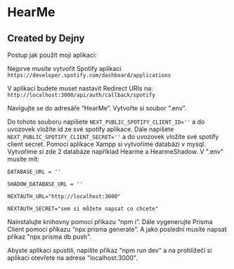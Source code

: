 # HearMe

## Created by Dejny

Postup jak použít moji aplikaci:

Nejprve musíte vytvořit Spotify aplikaci `https://developer.spotify.com/dashboard/applications`

V aplikaci budete muset nastavit Redirect URIs na: `http://localhost:3000/api/auth/callback/spotify`

Navigujte se do adresáře “HearMe”.
Vytvořte si soubor “.env”.

Do tohoto souboru napíšete `NEXT_PUBLIC_SPOTIFY_CLIENT_ID=''` a do uvozovek vložíte id ze své spotify aplikace. 
Dále napíšete `NEXT_PUBLIC_SPOTIFY_CLIENT_SECRET=''` a do uvozovek vložíte své spotify client secret.
Pomocí aplikace Xampp si vytvoříme databázi v mysql.
Vytvoříme si zde 2 databáze například Hearme a HearmeShadow.
V ".env" musíte mít:
```
DATABASE_URL = ''
```
```
SHADOW_DATABASE_URL = ''
```
```
NEXTAUTH_URL="http://localhost:3000"
```
```
NEXTAUTH_SECRET="sem si můžete napsat co chcete"
```
Nainstalujte knihovny pomocí příkazu “npm i”.
Dále vygenerujte Prisma Client pomocí příkazu “npx prisma generate”.
A jako poslední musíte napsat příkaz "npx prisma db push".

Abyste aplikaci spustili, napište příkaz "npm run dev" a na prohlížeči si aplikaci otevřete na adrese "localhost:3000".

